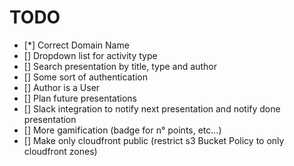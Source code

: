 # TODO

- [\*] Correct Domain Name
- [] Dropdown list for activity type
- [] Search presentation by title, type and author
- [] Some sort of authentication
- [] Author is a User
- [] Plan future presentations
- [] Slack integration to notify next presentation and notify done presentation
- [] More gamification (badge for n° points, etc...)
- [] Make only cloudfront public (restrict s3 Bucket Policy to only cloudfront zones)